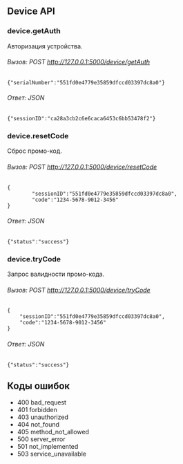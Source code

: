 

## Device API


### device.getAuth
Авторизация устройства.

###### Вызов: POST http://127.0.0.1:5000/device/getAuth

    {"serialNumber":"551fd0e4779e35859dfccd03397dc8a0"}

###### Ответ: JSON

    {"sessionID":"ca28a3cb2c6e6caca6453c6bb53478f2"}


### device.resetCode
Сброс промо-код.

###### Вызов: POST http://127.0.0.1:5000/device/resetCode

    {
            "sessionID":"551fd0e4779e35859dfccd03397dc8a0",
            "code":"1234-5678-9012-3456"
    }

###### Ответ: JSON
    
    {"status":"success"}


### device.tryCode
Запрос валидности промо-кода.

###### Вызов: POST http://127.0.0.1:5000/device/tryCode

    {
        "sessionID":"551fd0e4779e35859dfccd03397dc8a0",
        "code":"1234-5678-9012-3456"
    }

###### Ответ: JSON

    {"status":"success"}


## Коды ошибок

* 400 bad_request
* 401 forbidden 
* 403 unauthorized 
* 404 not_found
* 405 method_not_allowed 
* 500 server_error
* 501 not_implemented 
* 503 service_unavailable 
